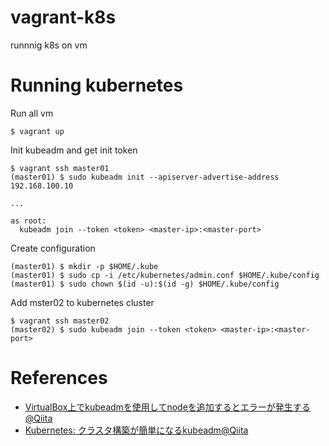 # vagrant-k8s
runnnig k8s on vm

# Running kubernetes

Run all vm
```console
$ vagrant up
```

Init kubeadm and get init token
```console
$ vagrant ssh master01
(master01) $ sudo kubeadm init --apiserver-advertise-address 192.168.100.10

...

as root:
  kubeadm join --token <token> <master-ip>:<master-port>
```

Create configuration
```console
(master01) $ mkdir -p $HOME/.kube
(master01) $ sudo cp -i /etc/kubernetes/admin.conf $HOME/.kube/config
(master01) $ sudo chown $(id -u):$(id -g) $HOME/.kube/config
```


Add mster02 to kubernetes cluster
```console
$ vagrant ssh master02
(master02) $ sudo kubeadm join --token <token> <master-ip>:<master-port>
```

# References
* [VirtualBox上でkubeadmを使用してnodeを追加するとエラーが発生する@Qiita](http://qiita.com/smiyaguchi/items/b00705c29884f4c1dcd4)
* [Kubernetes: クラスタ構築が簡単になるkubeadm@Qiita](http://qiita.com/tkusumi/items/5908c91807107551e796)
